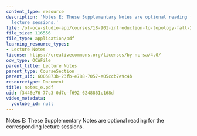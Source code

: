```yaml
---
content_type: resource
description: 'Notes E: These Supplementary Notes are optional reading for the corresponding
  lecture sessions.'
file: /ol-ocw-studio-app/courses/18-901-introduction-to-topology-fall-2004/f3446e7677c30d7cf6926248861c168d_notes_e.pdf
file_size: 116556
file_type: application/pdf
learning_resource_types:
- Lecture Notes
license: https://creativecommons.org/licenses/by-nc-sa/4.0/
ocw_type: OCWFile
parent_title: Lecture Notes
parent_type: CourseSection
parent_uid: 6005873b-23fb-e788-7057-e05ccb7e9c4b
resourcetype: Document
title: notes_e.pdf
uid: f3446e76-77c3-0d7c-f692-6248861c168d
video_metadata:
  youtube_id: null
---
```

Notes E: These Supplementary Notes are optional reading for the corresponding lecture sessions.
